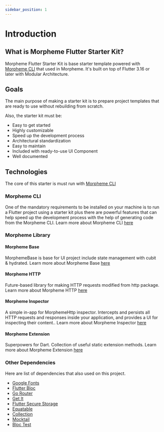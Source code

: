 ```yaml
---
sidebar_position: 1
---
```


# Introduction

## What is Morpheme Flutter Starter Kit?

Morpheme Flutter Starter Kit is base starter template powered with [Morpheme CLI](../morpheme_cli/started) that used in Morpheme. It's built on top of Flutter 3.16 or later with Modular Architecture.

## Goals

The main purpose of making a starter kit is to prepare project templates that are ready to use without rebuilding from scratch.

Also, the starter kit must be:

- Easy to get started
- Highly customizable
- Speed up the development process
- Architectural standardization
- Easy to maintain
- Included with ready-to-use UI Component
- Well documented

## Technologies

The core of this starter is must run with [Morpheme CLI](../morpheme_cli/started)

### Morpheme CLI

One of the mandatory requirements to be installed on your machine is to run a Flutter project using a starter kit plus there are powerful features that can help speed up the development process with the help of generating code from the Morpheme CLI. Learn more about Morpheme CLI [here](../morpheme_cli/started)

### Morpheme Library

#### Morpheme Base

MorphemeBase is base for UI project include state management with cubit & hydrated. Learn more about Morpheme Base [here](https://pub.dev/packages/morpheme_base)

#### Morpheme HTTP

Future-based library for making HTTP requests modified from http package. Learn more about Morpheme HTTP [here](https://pub.dev/packages/morpheme_http)

#### Morpheme Inspector

A simple in-app for MorphemeHttp inspector. Intercepts and persists all HTTP requests and responses inside your application, and provides a UI for inspecting their content.. Learn more about Morpheme Inspector [here](https://pub.dev/packages/morpheme_inspector)

#### Morpheme Extension

Superpowers for Dart. Collection of useful static extension methods. Learn more about Morpheme Extension [here](https://pub.dev/packages/morpheme_extension)

### Other Dependencies

Here are list of dependencies that also used on this project.

- [Google Fonts](https://pub.dev/packages/google_fonts)
- [Flutter Bloc](https://pub.dev/packages/flutter_bloc)
- [Go Router](https://pub.dev/packages/go_router)
- [Get It](https://pub.dev/packages/get_it)
- [Flutter Secure Storage](https://pub.dev/packages/flutter_secure_storage)
- [Equatable](https://pub.dev/packages/equatable)
- [Collection](https://pub.dev/packages/collection)
- [Mocktail](https://pub.dev/packages/mocktail)
- [Bloc Test](https://pub.dev/packages/bloc_test)
